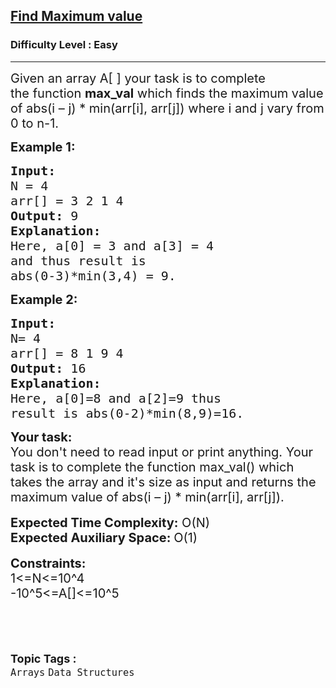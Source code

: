 <h2><a href="https://practice.geeksforgeeks.org/problems/find-maximum-value/1?page=1&difficulty[]=0&difficulty[]=1&sortBy=difficulty">Find Maximum value</a></h2><h3>Difficulty Level : Easy</h3><hr><div class="problems_problem_content__Xm_eO"><p><span style="font-size:20px">Given an array A[ ] your task is to complete the&nbsp;function&nbsp;<strong>max_val</strong>&nbsp;which&nbsp;finds the maximum value of abs(i – j) * min(arr[i], arr[j]) where i and j vary from 0 to n-1.&nbsp;</span></p>

<p><strong><span style="font-size:20px">Example 1:</span></strong></p>

<pre><strong><span style="font-size:20px">Input:</span></strong>
<span style="font-size:20px">N = 4
arr[] = 3 2 1 4</span>
<span style="font-size:20px"><strong>Output:</strong> 9</span>
<strong><span style="font-size:20px">Explanation:</span></strong>
<span style="font-size:20px">Here, a[0] = 3 and a[3] = 4 
and thus result is  
abs(0-3)*min(3,4) = 9.</span></pre>

<p><strong><span style="font-size:20px">Example 2:</span></strong></p>

<pre><strong><span style="font-size:20px">Input:</span></strong>
<span style="font-size:20px">N= 4
arr[] = 8 1 9 4</span>
<span style="font-size:20px"><strong>Output:</strong> 16</span>
<strong><span style="font-size:20px">Explanation:</span></strong>
<span style="font-size:20px">Here, a[0]=8 and a[2]=9 thus 
result is abs(0-2)*min(8,9)=16. </span></pre>

<div><strong><span style="font-size:20px">Your task:</span></strong></div>

<div><span style="font-size:20px">You don't need to read input or print anything. Your task is to complete the function max_val() which takes the array and it's size as input and returns the maximum value&nbsp;of abs(i – j) * min(arr[i], arr[j]).</span></div>

<div>&nbsp;</div>

<div><span style="font-size:20px"><strong>Expected Time Complexity:</strong>&nbsp;O(N)</span></div>

<div><strong><span style="font-size:20px">Expected Auxiliary Space: </span></strong><span style="font-size:20px">O(1)</span></div>

<div>&nbsp;</div>

<div><span style="font-size:20px"><strong>Constraints:</strong><br>
1&lt;=N&lt;=10^4<br>
-10^5&lt;=A[]&lt;=10^5</span><br>
<br>
<br>
&nbsp;</div>
</div><br><p><span style=font-size:18px><strong>Topic Tags : </strong><br><code>Arrays</code>&nbsp;<code>Data Structures</code>&nbsp;